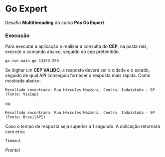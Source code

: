 # Go Expert

Desafio **Multithreading** do curso **Pós Go Expert**.

### Execução
Para executar a aplicação e realizar a consulta do **CEP**, na pasta raiz, execute o comando abaixo, seguido do cep pretendido.
```
go run main.go 13330-250
```
Se digitar um **CEP VÁLIDO**, a resposta deverá ser a cidade e o estado, seguido de qual API conseguiu fornecer a resposta mais rápida.
Como mostrada abaixo:

```
Resultado encontrado: Rua Hércules Mazzoni, Centro, Indaiatuba - SP (Fonte: ViaCep)
```

ou

```
Resultado encontrado: Rua Hércules Mazzoni, Centro, Indaiatuba - SP (Fonte: BrasilAPI)
```


Caso o tempo de resposta seja superior a 1 segundo. A aplicação retornará com erro:

```
Timeout
```

Pronto!